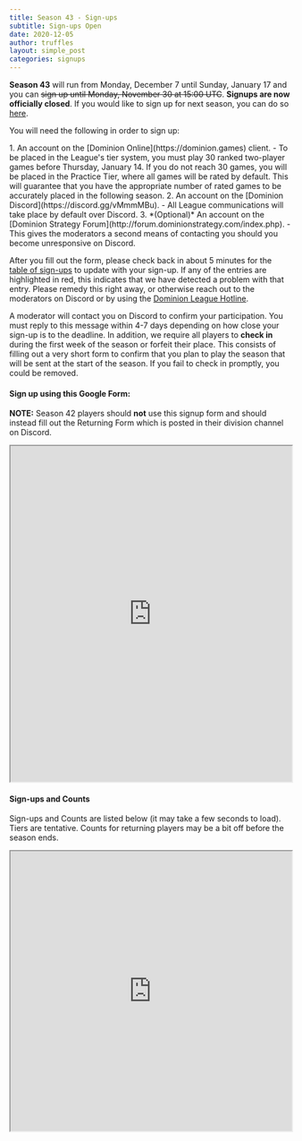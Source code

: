 ```yaml
---
title: Season 43 - Sign-ups
subtitle: Sign-ups Open
date: 2020-12-05
author: truffles
layout: simple_post
categories: signups
---
```

**Season 43** will run from Monday, December 7 until Sunday, January 17 and you can ~~sign up until Monday, November 30 at 15:00 UTC~~. **Signups are now officially closed**. If you would like to sign up for next season, you can do so [here](https://dominionleague.org/sign-ups). 

You will need the following in order to sign up:

<div class="instructions-div" markdown="1">
1. An account on the [Dominion Online](https://dominion.games) client.
- To be placed in the League's tier system, you must play 30 ranked two-player games before Thursday, January 14. If you do not reach 30 games, you will be placed in the Practice Tier, where all games will be rated by default. This will guarantee that you have the appropriate number of rated games to be accurately placed in the following season.
2. An account on the [Dominion Discord](https://discord.gg/vMmmMBu).
- All League communications will take place by default over Discord.
3. *(Optional)* An account on the [Dominion Strategy Forum](http://forum.dominionstrategy.com/index.php).
- This gives the moderators a second means of contacting you should you become unresponsive on Discord.
</div>

After you fill out the form, please check back in about 5 minutes for the [table of sign-ups](#sign-ups-and-counts) to update with your sign-up. If any of the entries are highlighted in red, this indicates that we have detected a problem with that entry. Please remedy this right away, or otherwise reach out to the moderators on Discord or by using the [Dominion League Hotline](http://dominionleague.org/hotline).

A moderator will contact you on Discord to confirm your participation. You must reply to this message within 4-7 days depending on how close your sign-up is to the deadline. In addition, we require all players to **check in** during the first week of the season or forfeit their place. This consists of filling out a very short form to confirm that you plan to play the season that will be sent at the start of the season. If you fail to check in promptly, you could be removed.

#### Sign up using this Google Form:

**NOTE:** Season 42 players should **not** use this signup form and should instead fill out the Returning Form which is posted in their division channel on Discord.
<br>

<div class="sheets">
<iframe src="https://docs.google.com/forms/d/e/1FAIpQLSfHEYYLlLjfKRXgcyg0n5feUENxR-j6ElL7zHVeWTA4yrSyBQ/viewform?embedded=true" width="100%" height="600">Loading…</iframe>
</div>

#### Sign-ups and Counts

Sign-ups and Counts are listed below (it may take a few seconds to load).
<br>
Tiers are tentative. Counts for returning players may be a bit off before the season ends.

<div class="sheets">
  <iframe src="https://docs.google.com/spreadsheets/d/e/2PACX-1vQJYIzWRVtTti4up7xvZZpyt9kfL5638FFCoA2qNwfhv3X_bDvBsxvnTHaWcNGLYX13rCO10nN-cDPJ/pubhtml" height="500" width="100%">Loading...</iframe>
</div>